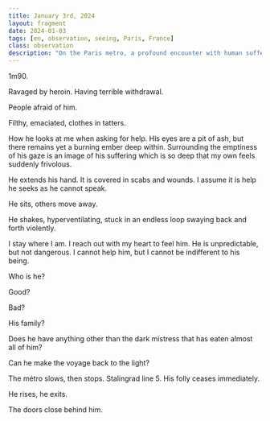 ```yaml
---
title: January 3rd, 2024
layout: fragment
date: 2024-01-03
tags: [en, observation, seeing, Paris, France]
class: observation
description: "On the Paris metro, a profound encounter with human suffering—a heroin addict's eyes hold both emptiness and a flickering ember of humanity within."
---
```




1m90. 

Ravaged by heroin. Having terrible withdrawal.

People afraid of him.

Filthy, emaciated, clothes in tatters.

How he looks at me when asking for help. His eyes are a pit of ash, but there remains yet a burning ember deep within. Surrounding the emptiness of his gaze is an image of his suffering which is so deep that my own feels suddenly frivolous.

He extends his hand. It is covered in scabs and wounds. I assume it is help he seeks as he cannot speak.

He sits, others move away.

He shakes, hyperventilating, stuck in an endless loop swaying back and forth violently.

I stay where I am. I reach out with my heart to feel him. He is unpredictable, but not dangerous. I cannot help him, but I cannot be indifferent to his being.

Who is he? 

Good? 

Bad? 

His family? 

Does he have anything other than the dark mistress that has eaten almost all of him? 

Can he make the voyage back to the light?

The métro slows, then stops. Stalingrad line 5.
His folly ceases immediately. 

He rises, he exits. 

The doors close behind him.

<!-- 
Observation formatted with specialized formatter for Animal Rationis Capax
Observation type: paris-observation
Generated: 2025-06-09 13:56:55
-->